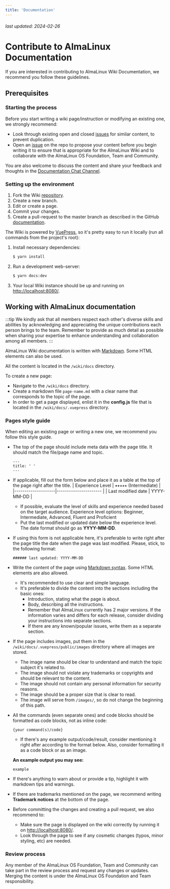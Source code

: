 ```yaml
---
title: 'Documentation'
---
```


###### last updated: 2024-02-26

# Contribute to AlmaLinux Documentation

If you are interested in contributing to AlmaLinux Wiki Documentation, we recommend you follow these guidelines. 

## Prerequisites

### Starting the process

Before you start writing a wiki page/instruction or modifying an existing one, we strongly recommend:
* Look through existing open and closed [issues](https://github.com/AlmaLinux/wiki/issues) for similar content, to prevent duplication.
* Open an [issue](https://github.com/AlmaLinux/wiki/issues) on the repo to propose your content before you begin writing it to ensure that is appropriate for the AlmaLinux Wiki and to collaborate with the AlmaLinux OS Foundation, Team and Community. 

You are also welcome to discuss the content and share your feedback and thoughts in the [Documentation Chat Channel](https://chat.almalinux.org/almalinux/channels/sigdocumentation).

### Setting up the environment

1. Fork the Wiki [repository](https://github.com/AlmaLinux/wiki).
2. Create a new branch.
3. Edit or create a page.
4. Commit your changes.
5. Create a pull-request to the master branch as described in the GitHub [documentation](https://docs.github.com/en/github/collaborating-with-issues-and-pull-requests/creating-a-pull-request).

The Wiki is powered by [VuePress](https://vuepress.vuejs.org/), so it's pretty
easy to run it locally (run all commands from the project's root):

1. Install necessary dependencies:
   ```sh
   $ yarn install
   ```
2. Run a development web-server:
   ```sh
   $ yarn docs:dev
   ```
3. Your local Wiki instance should be up and running on
   [http://localhost:8080/](http://localhost:8080/).

## Working with AlmaLinux documentation

:::tip
We kindly ask that all members respect each other's diverse skills and abilities by acknowledging and appreciating the unique contributions each person brings to the team. Remember to provide as much detail as possible when sharing your expertise to enhance understanding and collaboration among all members.
:::

AlmaLinux Wiki documentation is written with [Markdown](https://www.markdownguide.org/basic-syntax/). Some HTML elements can also be used.

All the content is located in the `/wiki/docs` directory. 

To create a new page:
* Navigate to the `/wiki/docs` directory. 
* Create a markdown file `page-name.md` with a clear name that corresponds to the topic of the page.
* In order to get a page displayed, enlist it in the **config.js** file that is located in the `/wiki/docs/.vuepress` directory.

### Pages style guide

When editing an existing page or writing a new one, we recommend you follow this style guide.

* The top of the page should include meta data with the page title. It should match the file/page name and topic.
  ```
  ---
  title: ' '
  ---
  ```
* If applicable, fill out the form below and place it as a table at the top of the page right after the title.
    | Experience Level   | ⭑⭑⭒⭒⭒ (Intermediate) |
    |--------------------|---------------------- |
    | Last modified date | YYYY-MM-DD            | 
    
    * If possible, evaluate the level of skills and experience needed based on the target audience. Experience level options: Beginner, Intermediate, Advanced, Fluent and Proficient
    * Put the last modified or updated date below the experience level. The date format should go as **YYYY-MM-DD**.
* If using this form is not applicable here, it's preferable to write right after the page title the date when the page was last modified. Please, stick, to the following format:
  ```
  ###### last updated: YYYY-MM-DD
  ```

* Write the content of the page using [Markdown syntax](https://www.markdownguide.org/basic-syntax/). Some HTML elements are also allowed.
    * It's recommended to use clear and simple language.
    * It's preferable to divide the content into the sections including the basic ones:
        * Introduction, stating what the page is about.
        * Body, describing all the instructions.
        * Remember that AlmaLinux currently has 2 major versions. If the information varies and differs for each release, consider dividing your instructions into separate sections.
        * If there are any known/popular issues, write them as a separate section.
* If the page includes images, put them in the `/wiki/docs/.vuepress/public/images` directory where all images are stored.
    * The image name should be clear to understand and match the topic subject it's related to. 
    * The image should not violate any trademarks or copyrights and should be relevant to the content. 
    * The image should not contain any personal information for security reasons.
    * The image should be a proper size that is clear to read. 
    * The image will serve from `/images/`, so do not change the beginning of this path.
* All the commands (even separate ones) and code blocks should be formatted as code blocks, not as inline code:
  ```
  {your command(s)/code}
  ```
    * If there's any example output/code/result, consider mentioning it right after according to the format below. Also, consider formatting it as a code block or as an image.
    
    **An example output you may see:**
    ```
    example
    ```  
* If there's anything to warn about or provide a tip, highlight it with markdown tips and warnings.
* If there are trademarks mentioned on the page, we recommend writing **Trademark notices** at the bottom of the page.
* Before committing the changes and creating a pull request, we also recommend to:
    * Make sure the page is displayed on the wiki correctly by running it on [http://localhost:8080/](http://localhost:8080/).
    * Look through the page to see if any cosmetic changes (typos, minor styling, etc) are needed.

### Review process

Any member of the AlmaLinux OS Foundation, Team and Community can take part in the review process and request any changes or updates. 
Merging the content is under the AlmaLinux OS Foundation and Team responsibility. 
